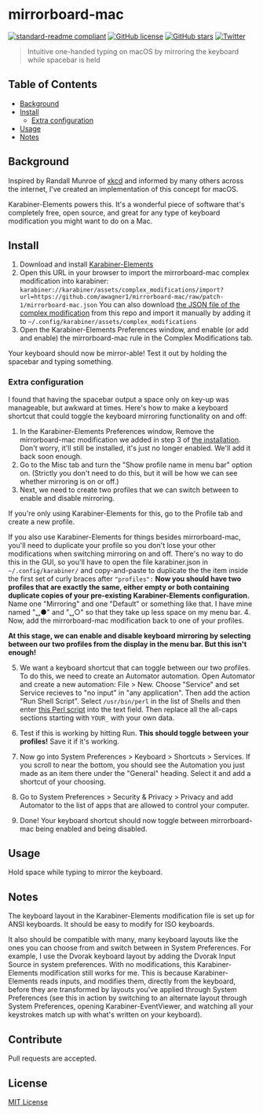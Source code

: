 # mirrorboard-mac

[![standard-readme compliant](https://img.shields.io/badge/standard--readme-OK-green.svg?style=flat)](https://github.com/RichardLitt/standard-readme)
[![GitHub license](https://img.shields.io/github/license/qubist/mirrorboard-mac.svg)](https://github.com/qubist/mirrorboard-mac/blob/master/LICENSE)
[![GitHub stars](https://img.shields.io/github/stars/qubist/mirrorboard-mac.svg)](https://github.com/qubist/mirrorboard-mac/stargazers)
[![Twitter](https://img.shields.io/twitter/url/https/github.com/qubist/mirrorboard-mac.svg?style=social)](https://twitter.com/intent/tweet?text=Wow:&url=https%3A%2F%2Fgithub.com%2Fqubist%2Fmirrorboard-mac)

> Intuitive one-handed typing on macOS by mirroring the keyboard while spacebar is held

## Table of Contents

* [Background](#background)
* [Install](#install)
  * [Extra configuration](#extra-configuration)
* [Usage](#usage)
* [Notes](#notes)

## Background
Inspired by Randall Munroe of [xkcd](https://blog.xkcd.com/2007/08/14/mirrorboard-a-one-handed-keyboard-layout-for-the-lazy/) and informed by many others across the internet, I've created an implementation of this concept for macOS.

Karabiner-Elements powers this. It's a wonderful piece of software that's completely free, open source, and great for any type of keyboard modification you might want to do on a Mac.

## Install
1. Download and install [Karabiner-Elements](https://pqrs.org/osx/karabiner/)
2. Open this URL in your browser to import the mirrorboard-mac complex modification into karabiner: `karabiner://karabiner/assets/complex_modifications/import?url=https://github.com/awagner1/mirrorboard-mac/raw/patch-1/mirrorboard-mac.json`
 You can also download [the JSON file of the complex modification](mirrorboard-mac.json) from this repo and import it manually by adding it to `~/.config/karabiner/assets/complex_modifications`
3. Open the Karabiner-Elements Preferences window, and enable (or add and enable) the mirrorboard-mac rule in the Complex Modifications tab.

Your keyboard should now be mirror-able! Test it out by holding the spacebar and typing something.

### Extra configuration

I found that having the spacebar output a space only on key-up was manageable, but awkward at times. Here's how to make a keyboard shortcut that could toggle the keyboard mirroring functionality on and off:

1. In the Karabiner-Elements Preferences window, Remove the mirrorboard-mac modification we added in step 3 of [the installation](#install). Don't worry, it'll still be installed, it's just no longer enabled. We'll add it back soon enough.
2. Go to the Misc tab and turn the "Show profile name in menu bar" option on. (Strictly you don't need to do this, but it will be how we can see whether mirroring is on or off.)
3. Next, we need to create two profiles that we can switch between to enable and disable mirroring.

 If you're only using Karabiner-Elements for this, go to the Profile tab and create a new profile.

 If you also use Karabiner-Elements for things besides mirrorboard-mac, you'll need to duplicate your profile so you don't lose your other modifications when switching mirroring on and off. There's no way to do this in the GUI, so you'll have to open the file karabiner.json in `~/.config/karabiner/` and copy-and-paste to duplicate the the item inside the first set of curly braces after `"profiles":` **Now you should have two profiles that are exactly the same, either empty or both containing duplicate copies of your pre-existing Karabiner-Elements configuration.** Name one "Mirroring" and one "Default" or something like that. I have mine named "␣●" and "␣○" so that they take up less space on my menu bar.
4. Now, add the mirrorboard-mac modification back to one of your profiles.

 **At this stage, we can enable and disable keyboard mirroring by selecting between our two profiles from the display in the menu bar. But this isn't enough!**

5. We want a keyboard shortcut that can toggle between our two profiles. To do this, we need to create an Automator automation. Open Automator and create a new automation: File &gt; New. Choose "Service" and set Service recieves to "no input" in "any application". Then add the action "Run Shell Script". Select `/usr/bin/perl` in the list of Shells and then enter [this Perl script](toggle_profiles.pl) into the text field. Then replace all the all-caps sections starting with `YOUR_` with your own data.

6. Test if this is working by hitting Run. **This should toggle between your profiles!** Save it if it's working.

7. Now go into System Preferences &gt; Keyboard &gt; Shortcuts &gt; Services. If you scroll to near the bottom, you should see the Automation you just made as an item there under the "General" heading. Select it and add a shortcut of your choosing.

8. Go to System Preferences &gt; Security & Privacy &gt; Privacy and add Automator to the list of apps that are allowed to control your computer.

9. Done! Your keyboard shortcut should now toggle between mirrorboard-mac being enabled and being disabled.

## Usage

Hold space while typing to mirror the keyboard.

## Notes

The keyboard layout in the Karabiner-Elements modification file is set up for ANSI keyboards. It should be easy to modify for ISO keyboards.

It also should be compatible with many, many keyboard layouts like the ones you can choose from and switch between in System Preferences. For example, I use the Dvorak keyboard layout by adding the Dvorak Input Source in system preferences. With no modifications, this Karabiner-Elements modification still works for me. This is because Karabiner-Elements reads inputs, and modifies them, directly from the keyboard, before they are transformed by layouts you've applied through System Preferences (see this in action by switching to an alternate layout through System Preferences, opening Karabiner-EventViewer, and watching all your keystrokes match up with what's written on your keyboard).

## Contribute 

Pull requests are accepted.

## License

[MIT License](/LICENSE)
